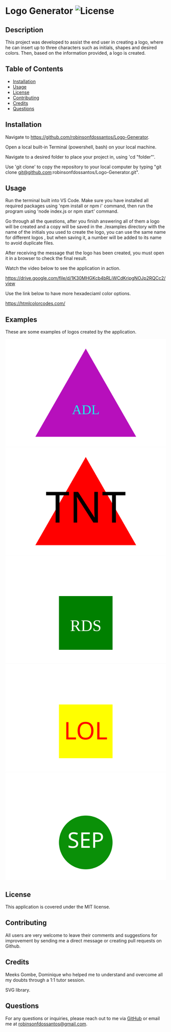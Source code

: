 # Logo Generator  ![License](https://img.shields.io/badge/license-MIT-blue.svg)

  ## Description

  This project was developed to assist the end user in creating a logo, where he can insert up to three characters such as initials, shapes and desired colors. Then, based on the information provided, a logo is created.

  ## Table of Contents
  - [Installation](#installation)
  - [Usage](#usage)
  - [License](#license)
  - [Contributing](#contributing)
  - [Credits](#credits)
  - [Questions](#questions)
  
  ## Installation

  Navigate to https://github.com/robinsonfdossantos/Logo-Generator.

  Open a local built-in Terminal (powershell, bash) on your local machine.

  Navigate to a desired folder to place your project in, using 'cd "folder"'.

  Use 'git clone' to copy the repository to your local computer by typing "git clone git@github.com:robinsonfdossantos/Logo-Generator.git".
  
  ## Usage

  Run the terminal built into VS Code. Make sure you have installed all required packages using 'npm install or npm i' command, then run the program using 'node index.js or npm start' command.

  Go through all the questions, after you finish answering all of them a logo will be created and a copy will be saved in the ./examples directory with the name of the initials you used to create the logo, you can use the same name for different logos , but when saving it, a number will be added to its name to avoid duplicate files.
  
  After receiving the message that the logo has been created, you must open it in a browser to check the final result.

  Watch the video below to see the application in action.

  https://drive.google.com/file/d/1K30MHGKcb4bRLiWCdKripgNOJp2RQCc2/view

  Use the link below to have more hexadeciaml color options.

  https://htmlcolorcodes.com/

  ## Examples

  These are some examples of logos created by the application.

![Triangle example](./examples/ADL.svg "Triangle example 1")  ![Triangle example](./examples/TNT.svg "Triangle example 2") 
![Square example](./examples/RDS.svg "Square example 1")  ![Square example](./examples/LOL.svg "Square example 2")  
![Circle example](./examples/SEP.svg "Circle example 1") 

  ## License

  This application is covered under the MIT license.
  
  ## Contributing

  All users are very welcome to leave their comments and suggestions for improvement by sending me a direct message or creating pull requests on Github.
  
  ## Credits

  Meeks Gombe, Dominique who helped me to understand and overcome all my doubts through a 1:1 tutor session.

  SVG library.
  
  ## Questions

  For any questions or inquiries, please reach out to me via [GitHub](https://github.com/robinsonfdossantos) or email me at robinsonfdossantos@gmail.com.
  